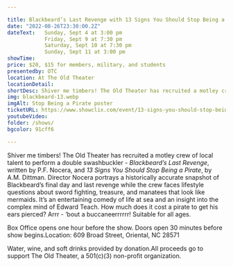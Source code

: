 ```yaml
---

title: Blackbeard’s Last Revenge with 13 Signs You Should Stop Being a Pirate
date: "2022-08-26T23:30:00.2Z"
dateText:   Sunday, Sept 4 at 3:00 pm   
            Friday, Sept 9 at 7:30 pm   
            Saturday, Sept 10 at 7:30 pm   
            Sunday, Sept 11 at 3:00 pm    
showTime:
price: $20, $15 for members, military, and students
presentedby: OTC
location: At The Old Theater
locationDetail: 
shortDesc: Shiver me timbers! The Old Theater has recruited a motley crew of local talent to perform a double swashbuckler - Blackbeard’s Last Revenge, written by P.F. Nocera, and 13 Signs You Should Stop Being a Pirate, by A.M. Dittman. Director Nocera portrays a historically accurate snapshot of Blackbeard’s final day and last revenge while the crew faces...
img: blackbeard-13.webp
imgAlt: Stop Being a Pirate poster 
ticketURL: https://www.showclix.com/event/13-signs-you-should-stop-being-a-pirate
youtubeVideo: 
folder: /shows/
bgcolor: 91cff6

---
```



Shiver me timbers! The Old Theater has recruited a motley crew of local talent to perform a double swashbuckler - _Blackbeard’s Last Revenge_, written by P.F. Nocera, and _13 Signs You Should Stop Being a Pirate_, by A.M. Dittman. Director Nocera portrays a historically accurate snapshot of Blackbeard’s final day and last revenge while the crew faces lifestyle questions about sword fighting, treasure, and manatees that look like mermaids. It’s an entertaining comedy of life at sea and an insight into the complex mind of Edward Teach. How much does it cost a pirate to get his ears pierced? Arrr -  ‘bout a buccaneerrrrrr! Suitable for all ages. 

Box Office opens one hour before the show. Doors open 30 minutes before show begins.Location: 609 Broad Street, Oriental, NC 28571   

Water, wine, and soft drinks provided by donation.All proceeds go to support The Old Theater, a 501(c)(3) non-profit organization.

